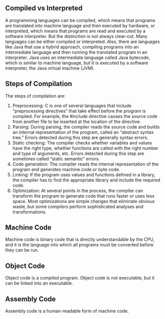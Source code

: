 ## Compiled vs Interpreted
A programming languages can be compiled, which means that programs are translated into machine language and then executed by hardware, or interpreted, which means that programs are read and executed by a software interpreter. But the distinction is not always clear-cut. Many languages can be either compiled or interpreted. Also, there are languages like Java that use a hybrid approach, compiling programs into an intermediate language and then running the translated program in an interpreter. Java uses an intermediate language called Java bytecode, which is similar to machine language, but it is executed by a software interpreter, the Java virtual machine (JVM).

## Steps of Compilation
The steps of compilation are:    
1. Preprocessing: C is one of several languages that include “preprocessing directives” that take effect before the program is compiled. For example, the #include directive causes the source code from another file to be inserted at the location of the directive.    
2. Parsing: During parsing, the compiler reads the source code and builds an internal representation of the program, called an “abstract syntax tree.” Errors detected during this step are generally syntax errors.    
3. Static checking: The compiler checks whether variables and values have the right type, whether functions are called with the right number and type of arguments, etc. Errors detected during this step are sometimes called “static semantic” errors.   
4. Code generation: The compiler reads the internal representation of the program and generates machine code or byte code.    
5. Linking: If the program uses values and functions defined in a library, the compiler has to find the appropriate library and include the required code.     
6. Optimization: At several points in the process, the compiler can transform the program to generate code that runs faster or uses less space. Most optimizations are simple changes that eliminate obvious waste, but some compilers perform sophisticated analyses and transformations.

## Machine Code
Machine code is binary code that is directly understandable by the CPU, and it is the language into which all programs must be converted before they can be run.

## Object Code
Object code is a compiled program. Object code is not executable, but it can be linked into an executable.

## Assembly Code
Assembly code is a human-readable form of machine code.
